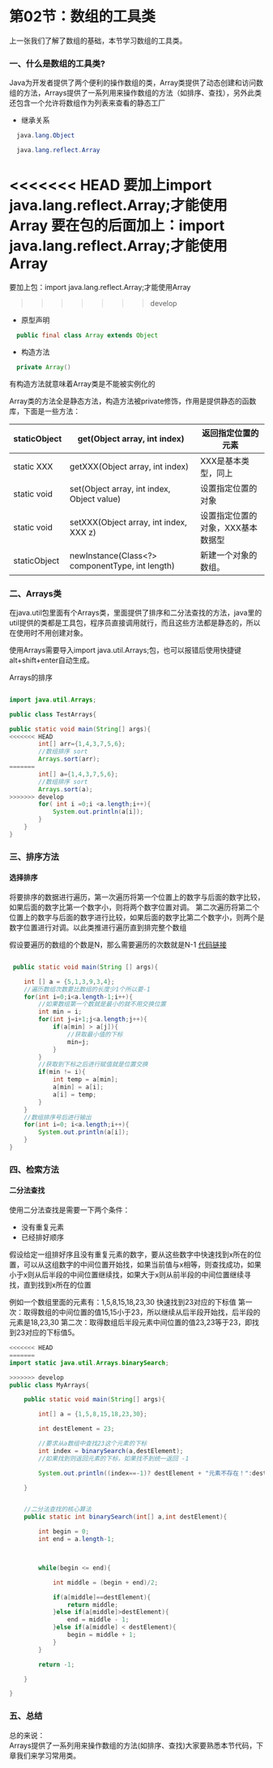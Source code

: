 # 第02节：数组的工具类

上一张我们了解了数组的基础，本节学习数组的工具类。

### 一、什么是数组的工具类?

Java为开发者提供了两个便利的操作数组的类，Array类提供了动态创建和访问数组的方法，Arrays提供了一系列用来操作数组的方法（如排序、查找），另外此类还包含一个允许将数组作为列表来查看的静态工厂

* 继承关系

``` java
  java.lang.Object

  java.lang.reflect.Array
```

<<<<<<< HEAD
  要加上import java.lang.reflect.Array;才能使用Array
  要在包的后面加上：import java.lang.reflect.Array;才能使用Array
=======
 要加上包：import java.lang.reflect.Array;才能使用Array
>>>>>>> develop

* 原型声明
  
``` java
  public final class Array extends Object
```

* 构造方法

```java
  private Array()
```

  有构造方法就意味着Array类是不能被实例化的

  Array类的方法全是静态方法，构造方法被private修饰，作用是提供静态的函数库，下面是一些方法：

|staticObject|get(Object array, int index)|返回指定位置的元素|
|-----------------|---------------|--------------|
|static XXX|getXXX(Object array, int index)|XXX是基本类型，同上|
|static void|set(Object array, int index, Object value)|设置指定位置的对象|
|static void|setXXX(Object array, int index, XXX z)|设置指定位置的对象，XXX基本数据型|
|staticObject|newInstance(Class<?> componentType, int length)|新建一个对象的数组。|

### 二、Arrays类

在java.util包里面有个Arrays类，里面提供了排序和二分法查找的方法，java里的util提供的类都是工具包，程序员直接调用就行，而且这些方法都是静态的，所以在使用时不用创建对象。

使用Arrays需要导入import java.util.Arrays;包，也可以报错后使用快捷键alt+shift+enter自动生成。

Arrays的排序

```java

import java.util.Arrays;

public class TestArrays{

public static void main(String[] args){
<<<<<<< HEAD
        int[] arr={1,4,3,7,5,6};
        //数组排序 sort
        Arrays.sort(arr);
=======
        int[] a={1,4,3,7,5,6};
        //数组排序 sort
        Arrays.sort(a);
>>>>>>> develop
        for( int i =0;i <a.length;i++){
            System.out.println(a[i]);
        }
    }
}
```

### 三、排序方法

#### 选择排序

将要排序的数据进行遍历，第一次遍历将第一个位置上的数字与后面的数字比较，如果后面的数字比第一个数字小，则将两个数字位置对调。
第二次遍历将第二个位置上的数字与后面的数字进行比较，如果后面的数字比第二个数字小，则两个是数字位置进行对调。以此类推进行遍历直到排完整个数组

假设要遍历的数组的个数是N，那么需要遍历的次数就是N-1 [代码链接](https://github.com/xiaozhoulee/java-examples/tree/master/05-数组/第02节：排序方法/company/Array.java)

```java

 public static void main(String [] args){

    int [] a = {5,1,3,9,3,4};
    //遍历数组次数要比数组的长度少1个所以要-1
    for(int i=0;i<a.length-1;i++){
        //如果数组第一个数就是最小的就不用交换位置
        int min = i;
        for(int j=i+1;j<a.length;j++){
            if(a[min] > a[j]){
                //获取最小值的下标
                min=j;
            }
        }
        //获取到下标之后进行赋值就是位置交换
        if(min != i){
            int temp = a[min];
            a[min] = a[i];
            a[i] = temp;
        }
    }
    //数组排序号后进行输出
    for(int i=0; i<a.length;i++){
        System.out.println(a[i]);
    }
}
```

### 四、检索方法

#### 二分法查找

使用二分法查找是需要一下两个条件：

* 没有重复元素
* 已经排好顺序

假设给定一组排好序且没有重复元素的数字，要从这些数字中快速找到x所在的位置，可以从这组数字的中间位置开始找，如果当前值与x相等，则查找成功，如果小于x则从后半段的中间位置继续找，如果大于x则从前半段的中间位置继续寻找，直到找到x所在的位置

例如一个数组里面的元素有：1,5,8,15,18,23,30
快速找到23对应的下标值
第一次：取得数组的中间位置的值15,15小于23，所以继续从后半段开始找，后半段的元素是18,23,30
第二次：取得数组后半段元素中间位置的值23,23等于23，即找到23对应的下标值5。

``` java
<<<<<<< HEAD
=======
import static java.util.Arrays.binarySearch;

>>>>>>> develop
public class MyArrays{

    public static void main(String[] args){

        int[] a = {1,5,8,15,18,23,30};

        int destElement = 23;

        //要求从a数组中查找23这个元素的下标
        int index = binarySearch(a,destElement);
        //如果找到则返回元素的下标，如果找不到统一返回 -1

        System.out.println((index==-1)? destElement + "元素不存在！":destElement + "在数组中的下标是：" + index);

    }


    //二分法查找的核心算法
    public static int binarySearch(int[] a,int destElement){

        int begin = 0;
        int end = a.length-1;



        while(begin <= end){

            int middle = (begin + end)/2;

            if(a[middle]==destElement){
                return middle;
            }else if(a[middle]>destElement){
                end = middle - 1;
            }else if(a[middle] < destElement){
                begin = middle + 1;
            }
        }

        return -1;

    }

}
```

### 五、总结

总的来说：  
Arrays提供了一系列用来操作数组的方法(如排序、查找)大家要熟悉本节代码，下章我们来学习常用类。